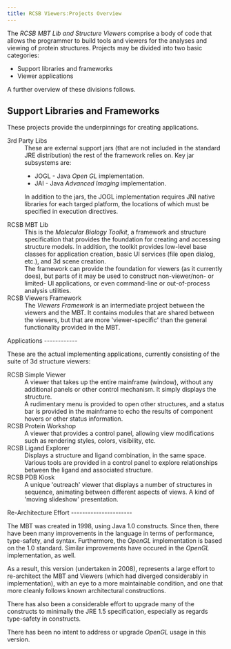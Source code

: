 ```yaml
---
title: RCSB Viewers:Projects Overview
---
```


The <em>RCSB MBT Lib and Structure Viewers</em> comprise a body of code
that allows the programmer to build tools and viewers for the analyses
and viewing of protein structures. Projects may be divided into two
basic categories:

-   Support libraries and frameworks
-   Viewer applications

A further overview of these divisions follows.

Support Libraries and Frameworks
--------------------------------

These projects provide the underpinnings for creating applications.

<dl>
<dt>
3rd Party Libs

<dd>
These are external support jars (that are not included in the standard
JRE distribution) the rest of the framework relies on. Key jar
subsystems are:

-   JOGL - Java <em>Open GL</em> implementation.
-   JAI - Java <em>Advanced Imaging</em> implementation.

In addition to the jars, the JOGL implementation requires JNI native
libraries for each targed platform, the locations of which must be
specified in execution directives.

<dt>
RCSB MBT Lib

<dd>
This is the <em>Molecular Biology Toolkit</em>, a framework and
structure specification that provides the foundation for creating and
accessing structure models. In addition, the toolkit provides low-level
base classes for application creation, basic UI services (file open
dialog, etc.), and 3d scene creation.

<dd>
The framework can provide the foundation for viewers (as it currently
does), but parts of it may be used to construct non-viewer/non- or
limited- UI applications, or even command-line or out-of-process
analysis utilities.

<dt>
RCSB Viewers Framework

<dd>
The <em>Viewers Framework</em> is an intermediate project between the
viewers and the MBT. It contains modules that are shared between the
viewers, but that are more 'viewer-specific' than the general
functionality provided in the MBT.

</dd>
</dl>
Applications
------------

These are the actual implementing applications, currently consisting of
the suite of 3d structure viewers:

<dl>
<dt>
RCSB Simple Viewer

<dd>
A viewer that takes up the entire mainframe (window), without any
additional panels or other control mechanism. It simply displays the
structure.

<dd>
A rudimentary menu is provided to open other structures, and a status
bar is provided in the mainframe to echo the results of component hovers
or other status information.

<dt>
RCSB Protein Workshop

<dd>
A viewer that provides a control panel, allowing view modifications such
as rendering styles, colors, visibility, etc.

<dt>
RCSB Ligand Explorer

<dd>
Displays a structure and ligand combination, in the same space. Various
tools are provided in a control panel to explore relationships between
the ligand and associated structure.

<dt>
RCSB PDB Kiosk

<dd>
A unique 'outreach' viewer that displays a number of structures in
sequence, animating between different aspects of views. A kind of
'moving slideshow' presentation.

</dl>
Re-Architecture Effort
----------------------

The MBT was created in 1998, using Java 1.0 constructs. Since then,
there have been many improvements in the language in terms of
performance, type-safety, and syntax. Furthermore, the <em>OpenGL</em>
implementation is based on the 1.0 standard. Similar improvements have
occured in the <em>OpenGL</em> implementation, as well.

As a result, this version (undertaken in 2008), represents a large
effort to re-architect the MBT and Viewers (which had diverged
considerably in implementation), with an eye to a more maintainable
condition, and one that more cleanly follows known architectural
constructions.

There has also been a considerable effort to upgrade many of the
constructs to minimally the JRE 1.5 specification, especially as regards
type-safety in constructs.

There has been no intent to address or upgrade <em>OpenGL</em> usage in
this version.
